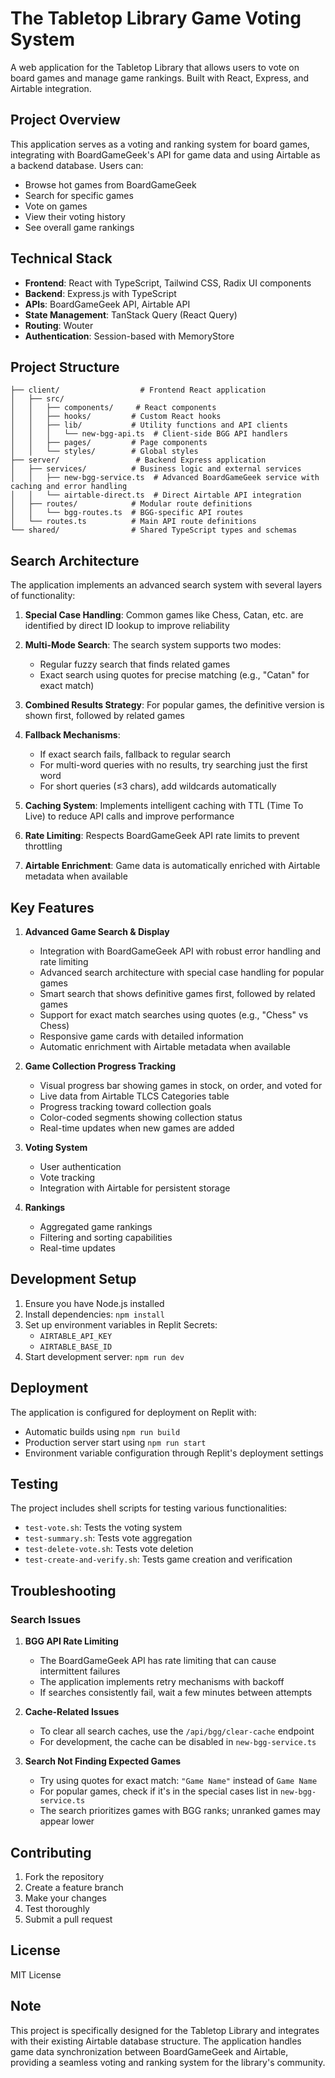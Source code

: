 
# The Tabletop Library Game Voting System

A web application for the Tabletop Library that allows users to vote on board games and manage game rankings. Built with React, Express, and Airtable integration.

## Project Overview

This application serves as a voting and ranking system for board games, integrating with BoardGameGeek's API for game data and using Airtable as a backend database. Users can:

- Browse hot games from BoardGameGeek
- Search for specific games
- Vote on games
- View their voting history
- See overall game rankings

## Technical Stack

- **Frontend**: React with TypeScript, Tailwind CSS, Radix UI components
- **Backend**: Express.js with TypeScript
- **APIs**: BoardGameGeek API, Airtable API
- **State Management**: TanStack Query (React Query)
- **Routing**: Wouter
- **Authentication**: Session-based with MemoryStore

## Project Structure

```
├── client/                  # Frontend React application
│   ├── src/
│   │   ├── components/     # React components
│   │   ├── hooks/         # Custom React hooks
│   │   ├── lib/           # Utility functions and API clients
│   │   │   └── new-bgg-api.ts  # Client-side BGG API handlers
│   │   ├── pages/         # Page components
│   │   └── styles/        # Global styles
├── server/                 # Backend Express application
│   ├── services/          # Business logic and external services
│   │   ├── new-bgg-service.ts  # Advanced BoardGameGeek service with caching and error handling
│   │   └── airtable-direct.ts  # Direct Airtable API integration
│   ├── routes/            # Modular route definitions
│   │   └── bgg-routes.ts  # BGG-specific API routes
│   └── routes.ts          # Main API route definitions
└── shared/                # Shared TypeScript types and schemas
```

## Search Architecture

The application implements an advanced search system with several layers of functionality:

1. **Special Case Handling**: Common games like Chess, Catan, etc. are identified by direct ID lookup to improve reliability
   
2. **Multi-Mode Search**: The search system supports two modes:
   - Regular fuzzy search that finds related games
   - Exact search using quotes for precise matching (e.g., "Catan" for exact match)
   
3. **Combined Results Strategy**: For popular games, the definitive version is shown first, followed by related games
   
4. **Fallback Mechanisms**:
   - If exact search fails, fallback to regular search
   - For multi-word queries with no results, try searching just the first word
   - For short queries (≤3 chars), add wildcards automatically
   
5. **Caching System**: Implements intelligent caching with TTL (Time To Live) to reduce API calls and improve performance
   
6. **Rate Limiting**: Respects BoardGameGeek API rate limits to prevent throttling
   
7. **Airtable Enrichment**: Game data is automatically enriched with Airtable metadata when available

## Key Features

1. **Advanced Game Search & Display**
   - Integration with BoardGameGeek API with robust error handling and rate limiting
   - Advanced search architecture with special case handling for popular games
   - Smart search that shows definitive games first, followed by related games
   - Support for exact match searches using quotes (e.g., "Chess" vs Chess)
   - Responsive game cards with detailed information
   - Automatic enrichment with Airtable metadata when available

2. **Game Collection Progress Tracking**
   - Visual progress bar showing games in stock, on order, and voted for
   - Live data from Airtable TLCS Categories table
   - Progress tracking toward collection goals
   - Color-coded segments showing collection status
   - Real-time updates when new games are added

3. **Voting System**
   - User authentication
   - Vote tracking
   - Integration with Airtable for persistent storage

4. **Rankings**
   - Aggregated game rankings
   - Filtering and sorting capabilities
   - Real-time updates

## Development Setup

1. Ensure you have Node.js installed
2. Install dependencies: `npm install`
3. Set up environment variables in Replit Secrets:
   - `AIRTABLE_API_KEY`
   - `AIRTABLE_BASE_ID`
4. Start development server: `npm run dev`

## Deployment

The application is configured for deployment on Replit with:
- Automatic builds using `npm run build`
- Production server start using `npm run start`
- Environment variable configuration through Replit's deployment settings

## Testing

The project includes shell scripts for testing various functionalities:
- `test-vote.sh`: Tests the voting system
- `test-summary.sh`: Tests vote aggregation
- `test-delete-vote.sh`: Tests vote deletion
- `test-create-and-verify.sh`: Tests game creation and verification

## Troubleshooting

### Search Issues

1. **BGG API Rate Limiting**
   - The BoardGameGeek API has rate limiting that can cause intermittent failures
   - The application implements retry mechanisms with backoff
   - If searches consistently fail, wait a few minutes between attempts

2. **Cache-Related Issues**
   - To clear all search caches, use the `/api/bgg/clear-cache` endpoint
   - For development, the cache can be disabled in `new-bgg-service.ts`

3. **Search Not Finding Expected Games**
   - Try using quotes for exact match: `"Game Name"` instead of `Game Name`
   - For popular games, check if it's in the special cases list in `new-bgg-service.ts`
   - The search prioritizes games with BGG ranks; unranked games may appear lower

## Contributing

1. Fork the repository
2. Create a feature branch
3. Make your changes
4. Test thoroughly
5. Submit a pull request

## License

MIT License

## Note

This project is specifically designed for the Tabletop Library and integrates with their existing Airtable database structure. The application handles game data synchronization between BoardGameGeek and Airtable, providing a seamless voting and ranking system for the library's community.
